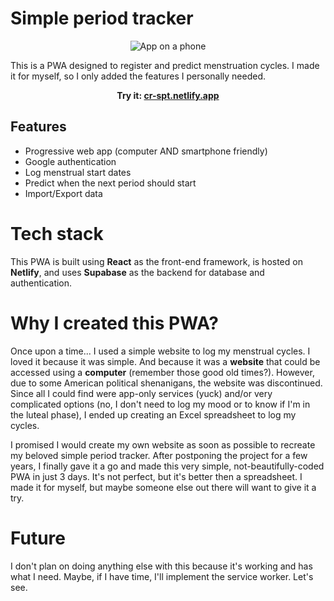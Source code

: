 # Simple period tracker

<p align="center">
  <img src="https://i.imgur.com/MovSExc.png" alt="App on a phone" />
</p>

This is a PWA designed to register and predict menstruation cycles. I made it for myself, so I only added the features I personally needed.

<p align="center"><strong>Try it: <a href="http://cr-spt.netlify.app">cr-spt.netlify.app</a></strong></p>

## Features

- Progressive web app (computer AND smartphone friendly)
- Google authentication
- Log menstrual start dates
- Predict when the next period should start
- Import/Export data

# Tech stack

This PWA is built using **React** as the front-end framework, is hosted on **Netlify**, and uses **Supabase** as the backend for database and authentication.

# Why I created this PWA?

Once upon a time... I used a simple website to log my menstrual cycles. I loved it because it was simple. And because it was a **website** that could be accessed using a **computer** (remember those good old times?). However, due to some American political shenanigans, the website was discontinued. Since all I could find were app-only services (yuck) and/or very complicated options (no, I don't need to log my mood or to know if I'm in the luteal phase), I ended up creating an Excel spreadsheet to log my cycles.

I promised I would create my own website as soon as possible to recreate my beloved simple period tracker. After postponing the project for a few years, I finally gave it a go and made this very simple, not-beautifully-coded PWA in just 3 days. It's not perfect, but it's better then a spreadsheet. I made it for myself, but maybe someone else out there will want to give it a try.

# Future

I don't plan on doing anything else with this because it's working and has what I need. Maybe, if I have time, I'll implement the service worker. Let's see.
